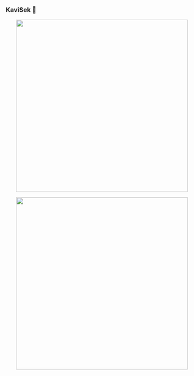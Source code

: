 ### KaviSek 🔆

<p align="center">
	<img width="450em" src="https://github-readme-stats.vercel.app/api?username=kavisek&show_icons=true&include_all_commits=true&count_private=true&hide_border=true&theme=dark" />
</p>

<p align="center">
	<img width="450em" src="https://github-readme-streak-stats.herokuapp.com/?user=kavisek&include_all_commits=true&hide_border=true&theme=dark"/>
</p>
